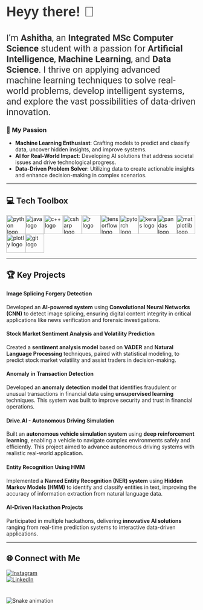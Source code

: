 <h2 align="left" style="font-size: 36px; font-weight: bold; color: #333; font-family: 'Arial', sans-serif;">
    Heyy there! 👋  
</h2>
<h2 align="left" style="font-size: 24px; font-weight: normal; color: #333; font-family: 'Roboto', sans-serif;">
    I’m <strong>Ashitha</strong>, an <strong>Integrated MSc Computer Science</strong> student with a passion for 
    <strong>Artificial Intelligence</strong>, <strong>Machine Learning</strong>, and <strong>Data Science</strong>. 
    I thrive on applying advanced machine learning techniques to solve real-world problems, develop intelligent systems, 
    and explore the vast possibilities of data-driven innovation.
</h2>



### 🌱 <span style="font-weight: bold;">My Passion</span>  
- <strong>Machine Learning Enthusiast</strong>: Crafting models to predict and classify data, uncover hidden insights, and improve systems.  
- <strong>AI for Real-World Impact</strong>: Developing AI solutions that address societal issues and drive technological progress.  
- <strong>Data-Driven Problem Solver</strong>: Utilizing data to create actionable insights and enhance decision-making in complex scenarios.  

---

## 💻 <span style="font-weight: bold;">Tech Toolbox</span>  

<div style="display: flex; flex-wrap: wrap;">
    <img src="https://cdn.jsdelivr.net/gh/devicons/devicon/icons/python/python-original.svg" style="height: 50px; width: 50px;" alt="python logo" />  
    <img src="https://cdn.jsdelivr.net/gh/devicons/devicon/icons/java/java-original.svg" style="height: 50px; width: 50px;" alt="java logo" />  
    <img src="https://cdn.jsdelivr.net/gh/devicons/devicon/icons/cplusplus/cplusplus-original.svg" style="height: 50px; width: 50px;" alt="c++ logo" />  
    <img src="https://cdn.jsdelivr.net/gh/devicons/devicon/icons/csharp/csharp-original.svg" style="height: 50px; width: 50px;" alt="csharp logo" />  
    <img src="https://cdn.jsdelivr.net/gh/devicons/devicon/icons/r/r-original.svg" style="height: 50px; width: 50px;" alt="r logo" />
    <img src="https://cdn.jsdelivr.net/gh/devicons/devicon/icons/tensorflow/tensorflow-original.svg" style="height: 50px; width: 50px;" alt="tensorflow logo" />  
    <img src="https://cdn.jsdelivr.net/gh/devicons/devicon/icons/pytorch/pytorch-original.svg" style="height: 50px; width: 50px;" alt="pytorch logo" />  
    <img src="https://cdn.jsdelivr.net/gh/devicons/devicon/icons/keras/keras-original.svg" style="height: 50px; width: 50px;" alt="keras logo" />
    <img src="https://cdn.jsdelivr.net/gh/devicons/devicon/icons/pandas/pandas-original.svg" style="height: 50px; width: 50px;" alt="pandas logo" />  
    <img src="https://cdn.jsdelivr.net/gh/devicons/devicon/icons/matplotlib/matplotlib-original.svg" style="height: 50px; width: 50px;" alt="matplotlib logo" />  
    <img src="https://cdn.jsdelivr.net/gh/devicons/devicon/icons/plotly/plotly-original.svg" style="height: 50px; width: 50px;" alt="plotly logo" />
    <img src="https://cdn.jsdelivr.net/gh/devicons/devicon/icons/git/git-original.svg" style="height: 50px; width: 50px;" alt="git logo" />
</div>

---

## 🏆 <span style="font-weight: bold;">Key Projects</span>

#### **Image Splicing Forgery Detection**
Developed an **AI-powered system** using **Convolutional Neural Networks (CNN)** to detect image splicing, ensuring digital content integrity in critical applications like news verification and forensic investigations.  

#### **Stock Market Sentiment Analysis and Volatility Prediction**
Created a **sentiment analysis model** based on **VADER** and **Natural Language Processing** techniques, paired with statistical modeling, to predict stock market volatility and assist traders in decision-making.  

#### **Anomaly in Transaction Detection**
Developed an **anomaly detection model** that identifies fraudulent or unusual transactions in financial data using **unsupervised learning** techniques. This system was built to improve security and trust in financial operations.  

#### **Drive.AI - Autonomous Driving Simulation**
Built an **autonomous vehicle simulation system** using **deep reinforcement learning**, enabling a vehicle to navigate complex environments safely and efficiently. This project aimed to advance autonomous driving systems with realistic real-world application.  

#### **Entity Recognition Using HMM**
Implemented a **Named Entity Recognition (NER) system** using **Hidden Markov Models (HMM)** to identify and classify entities in text, improving the accuracy of information extraction from natural language data.  

#### **AI-Driven Hackathon Projects**
Participated in multiple hackathons, delivering **innovative AI solutions** ranging from real-time prediction systems to interactive data-driven applications.  

---

## 🌐 <span style="font-weight: bold;">Connect with Me</span>  

[![Instagram](https://img.shields.io/badge/Instagram-%23E4405F.svg?logo=Instagram&logoColor=white)](https://instagram.com/__ash_itha__)  
[![LinkedIn](https://img.shields.io/badge/LinkedIn-%230077B5.svg?logo=linkedin&logoColor=white)](https://www.linkedin.com/in/ashitha-pallath-6bb942258)  

###
<br clear="both">

<img src="https://raw.githubusercontent.com/maurodesouza/maurodesouza/output/snake.svg" alt="Snake animation" />

###

